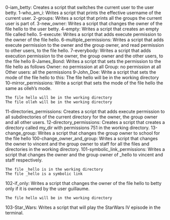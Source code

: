 0-iam_betty: Creates a script that switches the current user to the user betty.
1-who_am_i: Writes a script that prints the effective username of the current user.
2-groups: Writes a script that prints all the groups the current user is part of.
3-new_owner: Writes a script that changes the owner of the file hello to the user betty.
4-empty: Writes a script that creates an empty file called hello.
5-execute: Writes a script that adds execute permission to the owner of the file hello.
6-multiple_permissions: Writes a script that adds execute permission to the owner and the group owner, and read permission to other users, to the file hello.
7-everybody: Writes a script that adds execution permission to the owner, the group owner and the other users, to the file hello
8-James_Bond: Writes a script that sets the permission to the file hello as follows 
    Owner: no permission at all
    Group: no permission at all
    Other users: all the permissions
9-John_Doe: Write a script that sets the mode of the file hello to this: 
    The file hello will be in the working directory
10-mirror_permissions: Write a script that sets the mode of the file hello the same as olleh’s mode.

    The file hello will be in the working directory
    The file olleh will be in the working directory
11-directories_permissions: Creates a script that adds execute permission to all subdirectories of the current directory for the owner, the group owner and all other users.
12-directory_permissions: Creates a script that creates a directory called my_dir with permissions 751 in the working directory.
13-change_group: Writes a script that changes the group owner to school for the file hello
100-change_owner_and_group: Writes a script that changes the owner to vincent and the group owner to staff for all the files and directories in the working directory.
101-symbolic_link_permissions: Writes a script that changes the owner and the group owner of _hello to vincent and staff respectively.

    The file _hello is in the working directory
    The file _hello is a symbolic link
102-if_only: Writes a script that changes the owner of the file hello to betty only if it is owned by the user guillaume.

    The file hello will be in the working directory
103-Star_Wars: Writes a script that will play the StarWars IV episode in the terminal.
